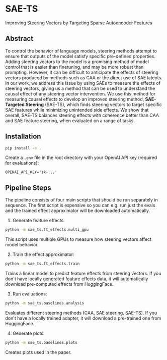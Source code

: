 # SAE-TS
Improving Steering Vectors by Targeting Sparse Autoencoder Features

## Abstract
To control the behavior of language models, steering methods attempt to ensure that outputs of the model satisfy specific pre-defined properties. Adding steering vectors to the model is a promising method of model control that is easier than finetuning, and may be more robust than prompting. However, it can be difficult to anticipate the effects of steering vectors produced by methods such as CAA or the direct use of SAE latents. In our work, we address this issue by using SAEs to measure the effects of steering vectors, giving us a method that can be used to understand the causal effect of any steering vector intervention. We use this method for measuring causal effects to develop an improved steering method, **SAE-Targeted Steering** (SAE-TS), which finds steering vectors to target specific SAE features while minimizing unintended side effects. We show that overall, SAE-TS balances steering effects with coherence better than CAA and SAE feature steering, when evaluated on a range of tasks.

## Installation

```bash
pip install -e .
```

Create a `.env` file in the root directory with your OpenAI API key (required for evaluations):
```
OPENAI_API_KEY='sk-...'
```

## Pipeline Steps

The pipeline consists of four main scripts that should be run separately in sequence. The first script is expensive so you can e.g. run just the evals and the trained effect approximator will be downloaded automatically.

1. Generate feature effects:
```bash
python -m sae_ts.ft_effects.multi_gpu
```
This script uses multiple GPUs to measure how steering vectors affect model behavior.

2. Train the effect approximator:
```bash
python -m sae_ts.ft_effects.train
```
Trains a linear model to predict feature effects from steering vectors. If you don't have locally generated feature effects data, it will automatically download pre-computed effects from HuggingFace.

3. Run evaluations:
```bash
python -m sae_ts.baselines.analysis
```
Evaluates different steering methods (CAA, SAE steering, SAE-TS). If you don't have a locally trained adapter, it will download a pre-trained one from HuggingFace.

4. Generate plots:
```bash
python -m sae_ts.baselines.plots
```
Creates plots used in the paper.